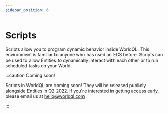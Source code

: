 ```yaml
---
sidebar_position: 6
---
```


# Scripts

Scripts allow you to program dynamic behavior inside WorldQL. This environment is familiar to anyone who has used an ECS before. Scripts can be used to allow Entities to dynamically interact with each other or to run scheduled tasks on your World.

:::caution Coming soon!

Scripts in WorldQL are coming soon! They will be released publicly alongside Entities in Q2 2022. If you're interested in getting access early, please email us at hello@worldql.com

:::


